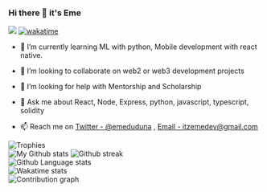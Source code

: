 ### Hi there 👋 it's Eme
![](https://komarev.com/ghpvc/?username=Emedudu)
[![wakatime](https://wakatime.com/badge/user/5ab5a4ca-593f-4544-b099-686b8ac89dca.svg)](https://wakatime.com/@5ab5a4ca-593f-4544-b099-686b8ac89dca)
- 🌱 I’m currently learning ML with python, Mobile development with react native.

- 👯 I’m looking to collaborate on web2 or web3 development projects

- 🤔 I’m looking for help with Mentorship and Scholarship

- 💬 Ask me about React, Node, Express, python, javascript, typescript, solidity

- 📫 Reach me on [Twitter - @emeduduna](https://twitter.com/emeduduna) , [Email - itzemedev@gmail.com](mailto:itzemedev@gmail.com?body=Hello%20Eme,)

<div>
  <img src="https://github-profile-trophy.vercel.app/?username=emedudu&theme=onedark" alt="Trophies" />
</div>

<div>
<!--   ![Anurag's GitHub stats](https://github-readme-stats.vercel.app/api?username=Emedudu&count_private=true) -->
  <img src="https://github-readme-stats.vercel.app/api?username=Emedudu&count_private=true&theme=tokyonight" alt="My Github stats" />
  <img src="https://github-readme-streak-stats.herokuapp.com/?user=Emedudu&theme=tokyonight" alt="Github streak" />
</div>

<div>
<!--   [![Top Langs](https://github-readme-stats.vercel.app/api/top-langs/?username=Emedudu)](https://github.com/anuraghazra/github-readme-stats) -->
  <img src="https://github-readme-stats.vercel.app/api/top-langs/?username=Emedudu&theme=tokyonight" alt="Github Language stats" />
</div>

<div>
<!--   [![willianrod's wakatime stats](https://github-readme-stats.vercel.app/api/wakatime?username=Emedudu)](https://github.com/anuraghazra/github-readme-stats) -->
  <img src="https://github-readme-stats.vercel.app/api/wakatime?username=Emedudu&theme=tokyonight" alt="Wakatime stats" />
</div>

<div>
<!--   [![willianrod's wakatime stats](https://github-readme-stats.vercel.app/api/wakatime?username=Emedudu)](https://github.com/anuraghazra/github-readme-stats) -->
  <img src="https://activity-graph.herokuapp.com/graph?username=Emedudu&theme=dracula" alt="Contribution graph" />
</div>

